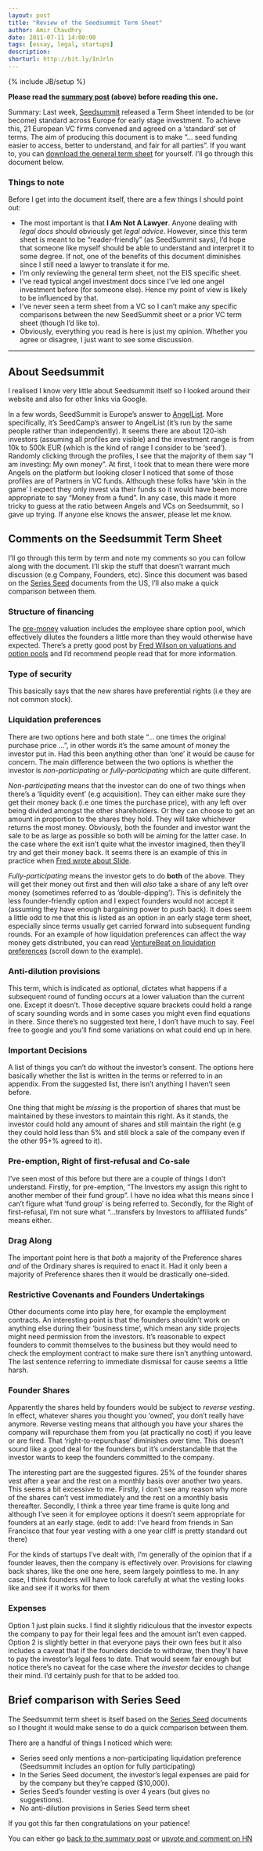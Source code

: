 ```yaml
---
layout: post
title: "Review of the Seedsummit Term Sheet"
author: Amir Chaudhry
date: 2011-07-11 14:00:00
tags: [essay, legal, startups]
description:
shorturl: http://bit.ly/InJrln
---
```

{% include JB/setup %}

**Please read the [summary post](http://amirchaudhry.com/journal/my-thoughts-on-the-seedsummit-term-sheet) (above) before reading this one.**

Summary: Last week, [Seedsummit](http://seedsummit.org) released a Term
Sheet intended to be (or become) standard across Europe for early stage
investment. To achieve this, 21 European VC firms convened and agreed on
a ‘standard’ set of terms. The aim of producing this document is to make
“… seed funding easier to access, better to understand, and fair for all
parties”. If you want to, you can [download the general term sheet](http://www.seedcamp.com/docs/seedsummit_general_termsheet_v1p.doc)
for yourself. I’ll go through this document below.

### Things to note

Before I get into the document itself, there are a few things I should
point out:

-   The most important is that **I Am Not A Lawyer**. Anyone dealing
    with *legal docs* should obviously get *legal advice*. However,
    since this term sheet is meant to be “reader-friendly” (as
    SeedSummit says), I’d hope that someone like myself should be able
    to understand and interpret it to some degree. If not, one of the
    benefits of this document diminishes since I still need a lawyer to
    translate it for me.
-   I’m only reviewing the general term sheet, not the EIS specific
    sheet.
-   I’ve read typical angel investment docs since I’ve led one angel
    investment before (for someone else). Hence my point of view is
    likely to be influenced by that.
-   I’ve never seen a term sheet from a VC so I can’t make any specific
    comparisons between the new SeedSummit sheet or a prior VC term
    sheet (though I’d like to).
-   Obviously, everything you read is here is just my opinion. Whether
    you agree or disagree, I just want to see some discussion.

* * * * *

## About Seedsummit


I realised I know very little about Seedsummit itself so I looked around
their website and also for other links via Google.

In a few words, SeedSummit is Europe’s answer to
[AngelList](http://angel.co/). More specifically, it’s SeedCamp’s answer
to AngelList (it’s run by the same people rather than independently). It
seems there are about 120-ish investors (assuming all profiles are
visible) and the investment range is from 10k to 500k EUR (which is the
kind of range I consider to be ‘seed’). Randomly clicking through the
profiles, I see that the majority of them say “I am investing: My own
money”. At first, I took that to mean there were more Angels on the
platform but looking closer I noticed that some of those profiles are of
Partners in VC funds. Although these folks have ‘skin in the game’ I
expect they only invest via their funds so it would have been more
appropriate to say “Money from a fund”. In any case, this made it more
tricky to guess at the ratio between Angels and VCs on Seedsummit, so I
gave up trying. If anyone else knows the answer, please let me know.


## Comments on the Seedsummit Term Sheet

I’ll go through this term by term and note my comments so you can follow
along with the document. I’ll skip the stuff that doesn’t warrant much
discussion (e.g Company, Founders, etc). Since this document was based
on the [Series Seed](http://www.seriesseed.com/) documents from the US,
I’ll also make a quick comparison between them.


### Structure of financing

The [pre-money](http://www.investopedia.com/ask/answers/114.asp)
valuation includes the employee share option pool, which effectively
dilutes the founders a little more than they would otherwise have
expected. There’s a pretty good post by [Fred Wilson on valuations and option pools](http://www.avc.com/a_vc/2009/11/valuation-and-option-pool.html)
and I’d recommend people read that for more information.


### Type of security

This basically says that the new shares have preferential rights (i.e
they are not common stock).


### Liquidation preferences

There are two options here and both state “… one times the original
purchase price …”, in other words it’s the same amount of money the
investor put in. Had this been anything other than ‘one’ it would be
cause for concern. The main difference between the two options is
whether the investor is *non-participating* or *fully-participating*
which are quite different.

*Non-participating* means that the investor can do one of two things
when there’s a ‘liquidity event’ (e.g acquisition). They can either make
sure they get their money back (i.e one times the purchase price), with
any left over being divided amongst the other shareholders. Or they can
choose to get an amount in proportion to the shares they hold. They will
take whichever returns the most money. Obviously, both the founder and
investor want the sale to be as large as possible so both will be aiming
for the latter case. In the case where the exit isn’t quite what the
investor imagined, then they’ll try and get their money back. It seems
there is an example of this in practice when [Fred wrote about Slide](http://www.avc.com/a_vc/2010/08/heres-why-you-need-a-liquidation-preference.html).

*Fully-participating* means the investor gets to do **both** of the
above. They will get their money out first and then will *also* take a
share of any left over money (sometimes referred to as
‘double-dipping’). This is definitely the less founder-friendly option
and I expect founders would not accept it (assuming they have enough
bargaining power to push back). It does seem a little odd to me that
this is listed as an option in an early stage term sheet, especially
since terms usually get carried forward into subsequent funding rounds.
For an example of how liquidation preferences can affect the way money
gets distributed, you can read [VentureBeat on liquidation preferences](http://venturebeat.com/2010/08/16/beware-the-trappings-of-liquidation-preference/)
(scroll down to the example).


### Anti-dilution provisions

This term, which is indicated as optional, dictates what happens if a
subsequent round of funding occurs at a lower valuation than the current
one. Except it doesn’t. Those deceptive square brackets could hold a
range of scary sounding words and in some cases you might even find
equations in there. Since there’s no suggested text here, I don’t have
much to say. Feel free to google and you’ll find some variations on what
could end up in here.


### Important Decisions

A list of things you can’t do without the investor’s consent. The
options here basically whether the list is written in the terms or
referred to in an appendix. From the suggested list, there isn’t
anything I haven’t seen before.

One thing that might be *missing* is the proportion of shares that must
be maintained by these investors to maintain this right. As it stands,
the investor could hold any amount of shares and still maintain the
right (e.g they could hold less than 5% and still block a sale of the
company even if the other 95+% agreed to it).


### Pre-emption, Right of first-refusal and Co-sale

I’ve seen most of this before but there are a couple of things I don’t
understand. Firstly, for pre-emption, “The Investors my assign this
right to another member of their fund group”. I have no idea what this
means since I can’t figure what ‘fund group’ is being referred to.
Secondly, for the Right of first-refusal, I’m not sure what “…transfers
by Investors to affiliated funds” means either.


### Drag Along

The important point here is that *both* a majority of the Preference
shares *and* of the Ordinary shares is required to enact it. Had it only
been a majority of Preference shares then it would be drastically
one-sided.


### Restrictive Covenants and Founders Undertakings

Other documents come into play here, for example the employment
contracts. An interesting point is that the founders shouldn’t work on
anything else during their ‘business time’, which mean any side projects
might need permission from the investors. It’s reasonable to expect
founders to commit themselves to the business but they would need to
check the employment contract to make sure there isn’t anything
untoward. The last sentence referring to immediate dismissal for cause
seems a little harsh.


### Founder Shares

Apparently the shares held by founders would be subject to *reverse
vesting*. In effect, whatever shares you thought you ‘owned’, you don’t
really have anymore. Reverse vesting means that although you have your
shares the company will repurchase them from you (at practically no
cost) if you leave or are fired. That ‘right-to-repurchase’ diminishes
over time. This doesn’t sound like a good deal for the founders but it’s
understandable that the investor wants to keep the founders committed to
the company.

The interesting part are the suggested figures. 25% of the founder
shares vest after a year and the rest on a monthly basis over another
two years. This seems a bit excessive to me. Firstly, I don’t see any
reason why more of the shares can’t vest immediately and the rest on a
monthly basis thereafter. Secondly, I think a three year time frame is
quite long and although I’ve seen it for employee options it doesn’t
seem appropriate for founders at an early stage. (edit to add: I’ve
heard from friends in San Francisco that four year vesting with a one
year cliff is pretty standard out there)

For the kinds of startups I’ve dealt with, I’m generally of the opinion
that if a founder leaves, then the company is effectively over.
Provisions for clawing back shares, like the one one here, seem largely
pointless to me. In any case, I think founders will have to look
carefully at what the vesting looks like and see if it works for them


### Expenses

Option 1 just plain sucks. I find it slightly ridiculous that the
investor expects the company to pay for their legal fees and the amount
isn’t even capped. Option 2 is slightly better in that everyone pays
their own fees but it also includes a caveat that if the founders decide
to withdraw, then they’ll have to pay the investor’s legal fees to date.
That would seem fair enough but notice there’s no caveat for the case
where the *investor* decides to change their mind. I’d certainly push
for that to be added too.


## Brief comparison with Series Seed

The Seedsummit term sheet is itself based on the [Series Seed](http://www.seriesseed.com/) documents so I thought it would make
sense to do a quick comparison between them.

There are a handful of things I noticed which were:

-   Series seed only mentions a non-participating liquidation preference
    (Seedsummit includes an option for fully participating)
-   In the Series Seed document, the investor’s legal expenses are paid
    for by the company but they’re capped ($10,000).
-   Series Seed’s founder vesting is over 4 years (but gives no
    suggestions).
-   No anti-dilution provisions in Series Seed term sheet

If you got this far then congratulations on your patience!

You can either go [back to the summary post](http://amirchaudhry.com/journal/my-thoughts-on-the-seedsummit-term-sheet)
or [upvote and comment on HN](http://news.ycombinator.com/item?id=2750689)
